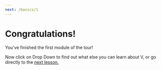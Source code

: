 ```yaml
---
next: /basics/1
---
```

# Congratulations!

You've finished the first module of the tour!

Now click on Drop Down to find out what else you can learn about
V, or go directly to the [next lesson.](../basics/1)

